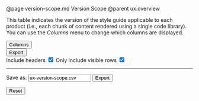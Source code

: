 @page version-scope.md Version Scope
@parent ux.overview

This table indicates the version of the style guide applicable to each product (i.e., each chunk of content rendered using a single code library). You can use the _Columns_ menu to change which columns are displayed.

<div class="tablesorter-container">

  <div class="dropdown-wrapper">
    <button class="btn btn-secondary dropdown-toggle">Columns</button>
    <div id="tablesorter-column-selector" class="dropdown-menu tablesorter-column-selector">
      <!-- this div is where the column selector is added -->
    </div>
  </div>

  <div class="dropdown-wrapper tablesorter-download-wrapper">
    <button class="btn btn-secondary dropdown-toggle">Export</button>
    <div class="dropdown-menu dropdown-full-justify" role="menu">
      <label for="output-headers">
        <span>Include headers</span>
        <input type="checkbox" id="output-headers" checked="" tabindex="-1" />
        <span></span>
      </label>
      <label for="output-filter" class="output-filter-all">
        <span>Only include visible rows</span>
        <input type="checkbox" id="output-filter" checked="" tabindex="-1" />
        <span></span>
      </label>
      <hr />
      <label for="output-filename">
        <span>Save as:</span>
        <input id="output-filename" type="text" size="18" value="ux-version-scope.csv" tabindex="-1" />
      </label>
      <button id="tablesorter-download" class="btn dropdown-submit" tabindex="-1">Export</button>
    </div>
  </div>

<button class="btn btn-secondary tablesorter-reset">Reset</button>

  <div id="version-scope-table"></div>

</div>
